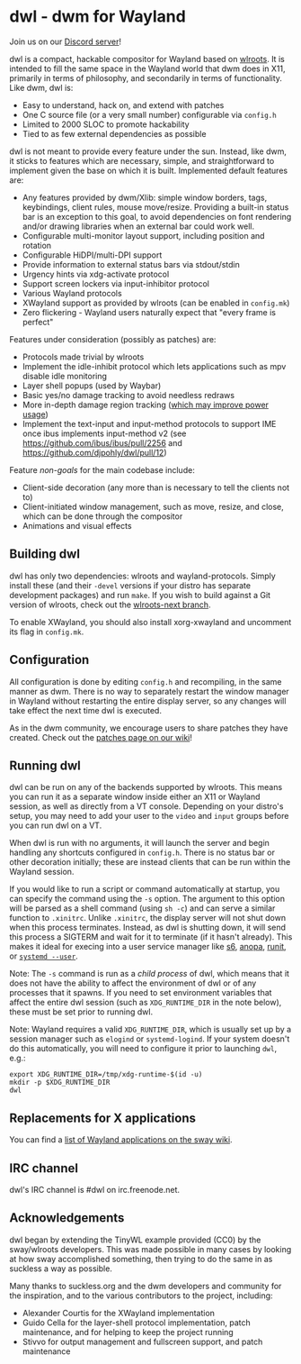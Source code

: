 # dwl - dwm for Wayland

Join us on our [Discord server](https://discord.gg/jJxZnrGPWN)!

dwl is a compact, hackable compositor for Wayland based on [wlroots](https://github.com/swaywm/wlroots). It is intended to fill the same space in the Wayland world that dwm does in X11, primarily in terms of philosophy, and secondarily in terms of functionality. Like dwm, dwl is:

- Easy to understand, hack on, and extend with patches
- One C source file (or a very small number) configurable via `config.h`
- Limited to 2000 SLOC to promote hackability
- Tied to as few external dependencies as possible

dwl is not meant to provide every feature under the sun. Instead, like dwm, it sticks to features which are necessary, simple, and straightforward to implement given the base on which it is built. Implemented default features are:

- Any features provided by dwm/Xlib: simple window borders, tags, keybindings, client rules, mouse move/resize. Providing a built-in status bar is an exception to this goal, to avoid dependencies on font rendering and/or drawing libraries when an external bar could work well.
- Configurable multi-monitor layout support, including position and rotation
- Configurable HiDPI/multi-DPI support
- Provide information to external status bars via stdout/stdin
- Urgency hints via xdg-activate protocol
- Support screen lockers via input-inhibitor protocol
- Various Wayland protocols
- XWayland support as provided by wlroots (can be enabled in `config.mk`)
- Zero flickering - Wayland users naturally expect that "every frame is perfect"

Features under consideration (possibly as patches) are:

- Protocols made trivial by wlroots
- Implement the idle-inhibit protocol which lets applications such as mpv disable idle monitoring
- Layer shell popups (used by Waybar)
- Basic yes/no damage tracking to avoid needless redraws
- More in-depth damage region tracking ([which may improve power usage](https://mozillagfx.wordpress.com/2019/10/22/dramatically-reduced-power-usage-in-firefox-70-on-macos-with-core-animation/))
- Implement the text-input and input-method protocols to support IME once ibus implements input-method v2 (see https://github.com/ibus/ibus/pull/2256 and https://github.com/djpohly/dwl/pull/12)

Feature *non-goals* for the main codebase include:

- Client-side decoration (any more than is necessary to tell the clients not to)
- Client-initiated window management, such as move, resize, and close, which can be done through the compositor
- Animations and visual effects

## Building dwl

dwl has only two dependencies: wlroots and wayland-protocols. Simply install these (and their `-devel` versions if your distro has separate development packages) and run `make`.  If you wish to build against a Git version of wlroots, check out the [wlroots-next branch](https://github.com/djpohly/dwl/tree/wlroots-next).

To enable XWayland, you should also install xorg-xwayland and uncomment its flag in `config.mk`.

## Configuration

All configuration is done by editing `config.h` and recompiling, in the same manner as dwm. There is no way to separately restart the window manager in Wayland without restarting the entire display server, so any changes will take effect the next time dwl is executed.

As in the dwm community, we encourage users to share patches they have created.  Check out the [patches page on our wiki](https://github.com/djpohly/dwl/wiki/Patches)!

## Running dwl

dwl can be run on any of the backends supported by wlroots. This means you can run it as a separate window inside either an X11 or Wayland session, as well as directly from a VT console. Depending on your distro's setup, you may need to add your user to the `video` and `input` groups before you can run dwl on a VT.

When dwl is run with no arguments, it will launch the server and begin handling any shortcuts configured in `config.h`. There is no status bar or other decoration initially; these are instead clients that can be run within the Wayland session.

If you would like to run a script or command automatically at startup, you can specify the command using the `-s` option. The argument to this option will be parsed as a shell command (using `sh -c`) and can serve a similar function to `.xinitrc`. Unlike `.xinitrc`, the display server will not shut down when this process terminates. Instead, as dwl is shutting down, it will send this process a SIGTERM and wait for it to terminate (if it hasn't already). This makes it ideal for execing into a user service manager like [s6](https://skarnet.org/software/s6/), [anopa](https://jjacky.com/anopa/), [runit](http://smarden.org/runit/faq.html#userservices), or [`systemd --user`](https://wiki.archlinux.org/title/Systemd/User).

Note: The `-s` command is run as a *child process* of dwl, which means that it does not have the ability to affect the environment of dwl or of any processes that it spawns. If you need to set environment variables that affect the entire dwl session (such as `XDG_RUNTIME_DIR` in the note below), these must be set prior to running dwl.

Note: Wayland requires a valid `XDG_RUNTIME_DIR`, which is usually set up by a session manager such as `elogind` or `systemd-logind`.  If your system doesn't do this automatically, you will need to configure it prior to launching `dwl`, e.g.:

    export XDG_RUNTIME_DIR=/tmp/xdg-runtime-$(id -u)
    mkdir -p $XDG_RUNTIME_DIR
    dwl

## Replacements for X applications

You can find a [list of Wayland applications on the sway wiki](https://github.com/swaywm/sway/wiki/i3-Migration-Guide).

## IRC channel

dwl's IRC channel is #dwl on irc.freenode.net.

## Acknowledgements

dwl began by extending the TinyWL example provided (CC0) by the sway/wlroots developers. This was made possible in many cases by looking at how sway accomplished something, then trying to do the same in as suckless a way as possible.

Many thanks to suckless.org and the dwm developers and community for the inspiration, and to the various contributors to the project, including:

- Alexander Courtis for the XWayland implementation
- Guido Cella for the layer-shell protocol implementation, patch maintenance, and for helping to keep the project running
- Stivvo for output management and fullscreen support, and patch maintenance
